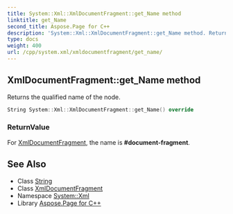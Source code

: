 ```yaml
---
title: System::Xml::XmlDocumentFragment::get_Name method
linktitle: get_Name
second_title: Aspose.Page for C++
description: 'System::Xml::XmlDocumentFragment::get_Name method. Returns the qualified name of the node in C++.'
type: docs
weight: 400
url: /cpp/system.xml/xmldocumentfragment/get_name/
---
```

## XmlDocumentFragment::get_Name method


Returns the qualified name of the node.

```cpp
String System::Xml::XmlDocumentFragment::get_Name() override
```


### ReturnValue

For [XmlDocumentFragment](../), the name is **#document-fragment**.

## See Also

* Class [String](../../../system/string/)
* Class [XmlDocumentFragment](../)
* Namespace [System::Xml](../../)
* Library [Aspose.Page for C++](../../../)
